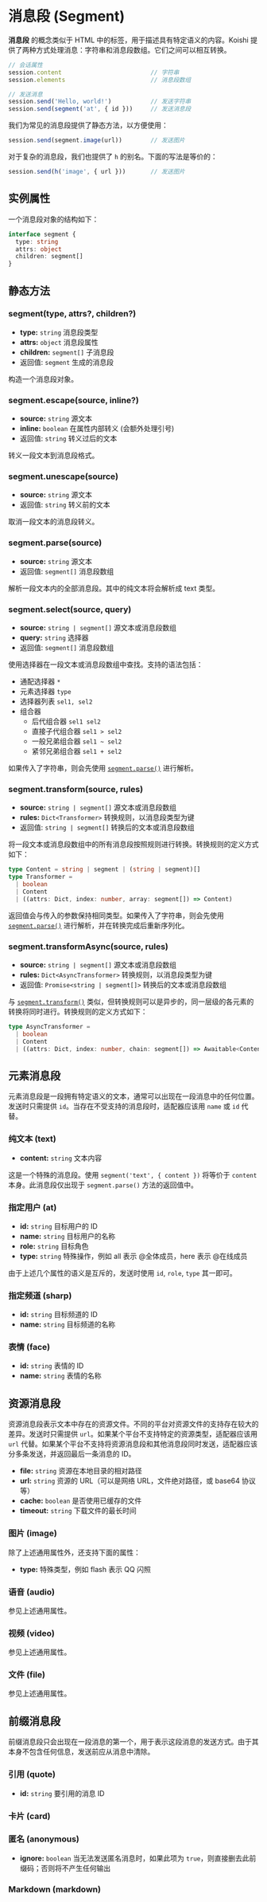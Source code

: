 # 消息段 (Segment)

**消息段** 的概念类似于 HTML 中的标签，用于描述具有特定语义的内容。Koishi 提供了两种方式处理消息：字符串和消息段数组。它们之间可以相互转换。

```ts
// 会话属性
session.content                         // 字符串
session.elements                        // 消息段数组

// 发送消息
session.send('Hello, world!')           // 发送字符串
session.send(segment('at', { id }))     // 发送消息段
```

我们为常见的消息段提供了静态方法，以方便使用：

```ts
session.send(segment.image(url))        // 发送图片
```

对于复杂的消息段，我们也提供了 `h` 的别名。下面的写法是等价的：

```ts
session.send(h('image', { url }))       // 发送图片
```

## 实例属性

一个消息段对象的结构如下：

```ts
interface segment {
  type: string
  attrs: object
  children: segment[]
}
```

## 静态方法

### segment(type, attrs?, children?)

- **type:** `string` 消息段类型
- **attrs:** `object` 消息段属性
- **children:** `segment[]` 子消息段
- 返回值: `segment` 生成的消息段

构造一个消息段对象。

### segment.escape(source, inline?)

- **source:** `string` 源文本
- **inline:** `boolean` 在属性内部转义 (会额外处理引号)
- 返回值: `string` 转义过后的文本

转义一段文本到消息段格式。

### segment.unescape(source)

- **source:** `string` 源文本
- 返回值: `string` 转义前的文本

取消一段文本的消息段转义。

### segment.parse(source)

- **source:** `string` 源文本
- 返回值: `segment[]` 消息段数组

解析一段文本内的全部消息段。其中的纯文本将会解析成 text 类型。

### segment.select(source, query)

- **source:** `string | segment[]` 源文本或消息段数组
- **query:** `string` 选择器
- 返回值: `segment[]` 消息段数组

使用选择器在一段文本或消息段数组中查找。支持的语法包括：

- 通配选择器 `*`
- 元素选择器 `type`
- 选择器列表 `sel1, sel2`
- 组合器
  - 后代组合器 `sel1 sel2`
  - 直接子代组合器 `sel1 > sel2`
  - 一般兄弟组合器 `sel1 ~ sel2`
  - 紧邻兄弟组合器 `sel1 + sel2`

如果传入了字符串，则会先使用 [`segment.parse()`](#segment-parse-source) 进行解析。

### segment.transform(source, rules)

- **source:** `string | segment[]` 源文本或消息段数组
- **rules:** `Dict<Transformer>` 转换规则，以消息段类型为键
- 返回值: `string | segment[]` 转换后的文本或消息段数组

将一段文本或消息段数组中的所有消息段按照规则进行转换。转换规则的定义方式如下：

```ts
type Content = string | segment | (string | segment)[]
type Transformer =
  | boolean
  | Content
  | ((attrs: Dict, index: number, array: segment[]) => Content)
```

返回值会与传入的参数保持相同类型。如果传入了字符串，则会先使用 [`segment.parse()`](#segment-parse-source) 进行解析，并在转换完成后重新序列化。

### segment.transformAsync(source, rules)

- **source:** `string | segment[]` 源文本或消息段数组
- **rules:** `Dict<AsyncTransformer>` 转换规则，以消息段类型为键
- 返回值: `Promise<string | segment[]>` 转换后的文本或消息段数组

与 [`segment.transform()`](#segment-transform-source-rules) 类似，但转换规则可以是异步的，同一层级的各元素的转换将同时进行。转换规则的定义方式如下：

```ts
type AsyncTransformer =
  | boolean
  | Content
  | ((attrs: Dict, index: number, chain: segment[]) => Awaitable<Content>)
```

## 元素消息段

元素消息段是一段拥有特定语义的文本，通常可以出现在一段消息中的任何位置。发送时只需提供 `id`。当存在不受支持的消息段时，适配器应该用 `name` 或 `id` 代替。

### 纯文本 (text)

- **content:** `string` 文本内容

这是一个特殊的消息段。使用 `segment('text', { content })` 将等价于 `content` 本身。此消息段仅出现于 `segment.parse()` 方法的返回值中。

### 指定用户 (at)

- **id:** `string` 目标用户的 ID
- **name:** `string` 目标用户的名称
- **role:** `string` 目标角色
- **type:** `string` 特殊操作，例如 all 表示 @全体成员，here 表示 @在线成员

由于上述几个属性的语义是互斥的，发送时使用 `id`, `role`, `type` 其一即可。

### 指定频道 (sharp)

- **id:** `string` 目标频道的 ID
- **name:** `string` 目标频道的名称

### 表情 (face)

- **id:** `string` 表情的 ID
- **name:** `string` 表情的名称

## 资源消息段

资源消息段表示文本中存在的资源文件。不同的平台对资源文件的支持存在较大的差异。发送时只需提供 `url`。如果某个平台不支持特定的资源类型，适配器应该用 `url` 代替。如果某个平台不支持将资源消息段和其他消息段同时发送，适配器应该分多条发送，并返回最后一条消息的 ID。

- **file:** `string` 资源在本地目录的相对路径
- **url:** `string` 资源的 URL（可以是网络 URL，文件绝对路径，或 base64 协议等）
- **cache:** `boolean` 是否使用已缓存的文件
- **timeout:** `string` 下载文件的最长时间

### 图片 (image)

除了上述通用属性外，还支持下面的属性：

- **type:** 特殊类型，例如 flash 表示 QQ 闪照

### 语音 (audio)

参见上述通用属性。

### 视频 (video)

参见上述通用属性。

### 文件 (file)

参见上述通用属性。

## 前缀消息段

前缀消息段只会出现在一段消息的第一个，用于表示这段消息的发送方式。由于其本身不包含任何信息，发送前应从消息中清除。

### 引用 (quote)

- **id:** `string` 要引用的消息 ID

### 卡片 (card)

### 匿名 (anonymous)

- **ignore:** `boolean` 当无法发送匿名消息时，如果此项为 `true`，则直接删去此前缀码；否则将不产生任何输出

### Markdown (markdown)
